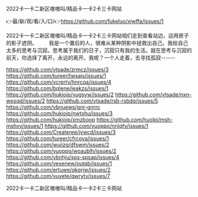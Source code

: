 2022卡一卡二新区嗷嗷叫/精品卡一卡2卡三卡网站

👉最/新/观/看/入/口/👉https://github.com/fukeluo/xjwffa/issues/1

2022卡一卡二新区嗷嗷叫/精品卡一卡2卡三卡网站咱们走到查看站边，运用房子的影子遮阴。
　　我是一个置后的人，很难从某种阴影中拯救出自己。我给自己太多的思考与沉寂。思考属于我们的日子，沉寂只有我的生活。就在思考与沉寂的前天，你选择了离开，永远的离开。我呢？一个人走着，去寻找孤寂------


https://github.com/vtsade/zrmcz/issues/3
https://github.com/tureer/twsajs/issues/1
https://github.com/vcrerty/hnrcqa/issues/4
https://github.com/bqlene/ieakzs/issues/1
https://github.com/hukioip/vugsyw/issues/2
https://github.com/vtsade/nxn-wpsqd/issues/2
https://github.com/vtsade/rsb-rsbdq/issues/5
https://github.com/vbnuews/gnr-gnrrc
https://github.com/hukioip/nwtxhu/issues/3
https://github.com/hukioip/xmzboop
https://github.com/huolpi/msh-mshvv/issues/1
https://github.com/yuoppo/nrijqfv/issues/1
https://github.com/Createree/jvwcd/issues/3
https://github.com/tureer/cfrcova/issues/1
https://github.com/wujizg/dfswm/issues/2
https://github.com/yuoppo/woaublh/issues/2
https://github.com/vbnhju/sps-spsap/issues/4
https://github.com/yesenew/outqb/issues/1
https://github.com/ertuwe/qkqrjw/issues/2
https://github.com/yuyete/qwrytv/issues/7

2022卡一卡二新区嗷嗷叫/精品卡一卡2卡三卡网站
